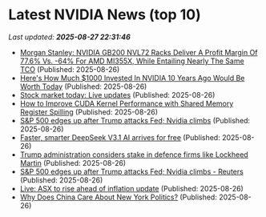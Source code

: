 # Latest NVIDIA News (top 10)
_Last updated: **2025-08-27 22:31:46**_

- [Morgan Stanley: NVIDIA GB200 NVL72 Racks Deliver A Profit Margin Of 77.6% Vs. -64% For AMD MI355X, While Entailing Nearly The Same TCO](https://wccftech.com/morgan-stanley-nvidia-gb200-nvl72-racks-deliver-a-profit-margin-of-77-6-vs-64-for-amd-mi355x-while-entailing-nearly-the-same-tco/) (Published: 2025-08-26)
- [Here's How Much $1000 Invested In NVIDIA 10 Years Ago Would Be Worth Today](https://biztoc.com/x/078a44ac9145df2a) (Published: 2025-08-26)
- [Stock market today: Live updates](https://www.cnbc.com/2025/08/26/stock-market-today-live-updates.html) (Published: 2025-08-26)
- [How to Improve CUDA Kernel Performance with Shared Memory Register Spilling](https://developer.nvidia.com/blog/how-to-improve-cuda-kernel-performance-with-shared-memory-register-spilling/) (Published: 2025-08-26)
- [S&P 500 edges up after Trump attacks Fed; Nvidia climbs](https://biztoc.com/x/7b038441e14f128c) (Published: 2025-08-26)
- [Faster, smarter DeepSeek V3.1 AI arrives for free](https://www.notebookcheck.net/Faster-smarter-DeepSeek-V3-1-AI-arrives-for-free.1097372.0.html) (Published: 2025-08-26)
- [Trump administration considers stake in defence firms like Lockheed Martin](https://www.aljazeera.com/economy/2025/8/26/trump-administration-considers-stake-in-defence-firms-like-lockheed-martin) (Published: 2025-08-26)
- [S&P 500 edges up after Trump attacks Fed; Nvidia climbs - Reuters](https://slashdot.org/firehose.pl?op=view&amp;id=178887340) (Published: 2025-08-26)
- [Live: ASX to rise ahead of inflation update](https://www.abc.net.au/news/2025-08-27/asx-markets-business-live-news/105701406) (Published: 2025-08-26)
- [Why Does China Care About New York Politics?](http://foreignpolicy.com/2025/08/26/china-new-york-bribe-eric-adams-politics-diaspora-influence/) (Published: 2025-08-26)
